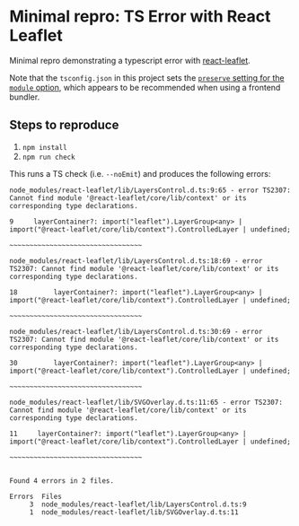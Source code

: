 # Minimal repro: TS Error with React Leaflet

Minimal repro demonstrating a typescript error with [react-leaflet](https://github.com/PaulLeCam/react-leaflet).

Note that the `tsconfig.json` in this project sets the [`preserve` setting for the `module` option](https://www.typescriptlang.org/docs/handbook/modules/reference.html#preserve), which appears to be recommended when using a frontend bundler.

## Steps to reproduce

1. `npm install`
2. `npm run check`

This runs a TS check (i.e. `--noEmit`) and produces the following errors:

```
node_modules/react-leaflet/lib/LayersControl.d.ts:9:65 - error TS2307: Cannot find module '@react-leaflet/core/lib/context' or its corresponding type declarations.

9     layerContainer?: import("leaflet").LayerGroup<any> | import("@react-leaflet/core/lib/context").ControlledLayer | undefined;
                                                                  ~~~~~~~~~~~~~~~~~~~~~~~~~~~~~~~~~

node_modules/react-leaflet/lib/LayersControl.d.ts:18:69 - error TS2307: Cannot find module '@react-leaflet/core/lib/context' or its corresponding type declarations.

18         layerContainer?: import("leaflet").LayerGroup<any> | import("@react-leaflet/core/lib/context").ControlledLayer | undefined;
                                                                       ~~~~~~~~~~~~~~~~~~~~~~~~~~~~~~~~~

node_modules/react-leaflet/lib/LayersControl.d.ts:30:69 - error TS2307: Cannot find module '@react-leaflet/core/lib/context' or its corresponding type declarations.

30         layerContainer?: import("leaflet").LayerGroup<any> | import("@react-leaflet/core/lib/context").ControlledLayer | undefined;
                                                                       ~~~~~~~~~~~~~~~~~~~~~~~~~~~~~~~~~

node_modules/react-leaflet/lib/SVGOverlay.d.ts:11:65 - error TS2307: Cannot find module '@react-leaflet/core/lib/context' or its corresponding type declarations.

11     layerContainer?: import("leaflet").LayerGroup<any> | import("@react-leaflet/core/lib/context").ControlledLayer | undefined;
                                                                   ~~~~~~~~~~~~~~~~~~~~~~~~~~~~~~~~~


Found 4 errors in 2 files.

Errors  Files
     3  node_modules/react-leaflet/lib/LayersControl.d.ts:9
     1  node_modules/react-leaflet/lib/SVGOverlay.d.ts:11
```
